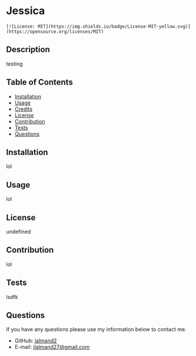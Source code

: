 # Jessica
  
    [![License: MIT](https://img.shields.io/badge/License-MIT-yellow.svg)](https://opensource.org/licenses/MIT)
  
  ## Description
  
   testing
  
  ## Table of Contents 
  
  - [Installation](#installation)
  - [Usage](#usage)
  - [Credits](#credits)
  - [License](#license)
  - [Contribution](#contribution)
  - [Tests](#tests)
  - [Questions](#questions)

  ## Installation
  
  lol
  
  ## Usage
  
  lol
  
  ## License
  
  undefined
  
  ## Contribution
  
  lol
  
  ## Tests
  
  lsdfk
  
  ## Questions
  If you have any questions please use my information below to contact me. 
  * GitHub: [jalmand2](https://github.com/jalmand2)
  * E-mail: jlalmand27@gmail.com